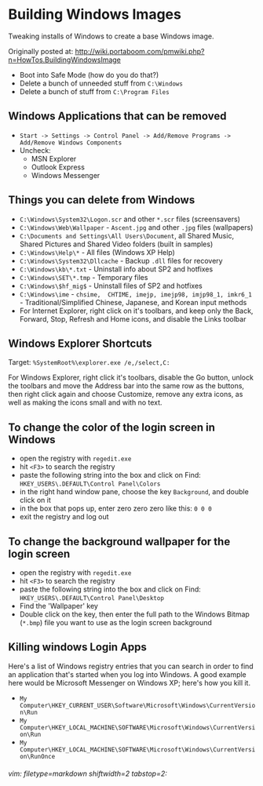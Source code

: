 # Building Windows Images #

Tweaking installs of Windows to create a base Windows image.

Originally posted at:
  http://wiki.portaboom.com/pmwiki.php?n=HowTos.BuildingWindowsImage

- Boot into Safe Mode (how do you do that?)
- Delete a bunch of unneeded stuff from `C:\Windows`
- Delete a bunch of stuff from `C:\Program Files`

## Windows Applications that can be removed ##
- `Start -> Settings -> Control Panel -> Add/Remove Programs -> Add/Remove
  Windows Components`
- Uncheck:
  - MSN Explorer
  - Outlook Express
  - Windows Messenger

## Things you can delete from Windows ##
- `C:\Windows\System32\Logon.scr` and other `*.scr` files (screensavers)
- `C:\Windows\Web\Wallpaper` - `Ascent.jpg` and other `.jpg` files (wallpapers)
- `C:\Documents and Settings\All Users\Document`, all Shared Music, Shared
Pictures and Shared Video folders (built in samples)
- `C:\Windows\Help\*` - All files (Windows XP Help)
- `C:\Windows\System32\Dllcache` - Backup `.dll` files for recovery
- `C:\Windows\kb\*.txt` - Uninstall info about SP2 and hotfixes
- `C:\Windows\SET\*.tmp` - Temporary files
- `C:\Windows\$hf_mig$` - Uninstall files of SP2 and hotfixes
- `C:\Windows\ime` - `chsime,  CHTIME, imejp, imejp98, imjp98_1, imkr6_1` -
Traditional/Simplified Chinese, Japanese, and Korean input methods
- For Internet Explorer, right click on it's toolbars, and keep only the Back,
Forward, Stop, Refresh and Home icons, and disable the Links toolbar

## Windows Explorer Shortcuts ##
Target: `%SystemRoot%\explorer.exe /e,/select,C:`

For Windows Explorer, right click it's toolbars, disable the Go button, unlock
the toolbars and move the Address bar into the same row as the buttons, then
right click again and choose Customize, remove any extra icons, as well as
making the icons small and with no text.

## To change the color of the login screen in Windows ##

- open the registry with `regedit.exe`
- hit `<F3>` to search the registry
- paste the following string into the box and click on Find:
`HKEY_USERS\.DEFAULT\Control Panel\Colors`
- in the right hand window pane, choose the key `Background`, and double click
on it
- in the box that pops up, enter zero zero zero like this: `0 0 0`
- exit the registry and log out

## To change the background wallpaper for the login screen ##

- open the registry with `regedit.exe`
- hit `<F3>` to search the registry
- paste the following string into the box and click on Find:
`HKEY_USERS\.DEFAULT\Control Panel\Desktop`
- Find the 'Wallpaper' key
- Double click on the key, then enter the full path to the Windows Bitmap
(`*.bmp`) file you want to use as the login screen background

## Killing windows Login Apps ##

Here's a list of Windows registry entries that you can search in order to find
an application that's started when you log into Windows.  A good example here
would be Microsoft Messenger on Windows XP; here's how you kill it.

- `My Computer\HKEY_CURRENT_USER\Software\Microsoft\Windows\CurrentVersion\Run`
- `My Computer\HKEY_LOCAL_MACHINE\SOFTWARE\Microsoft\Windows\CurrentVersion\Run`
- `My Computer\HKEY_LOCAL_MACHINE\SOFTWARE\Microsoft\Windows\CurrentVersion\RunOnce`

###### vim: filetype=markdown shiftwidth=2 tabstop=2:
